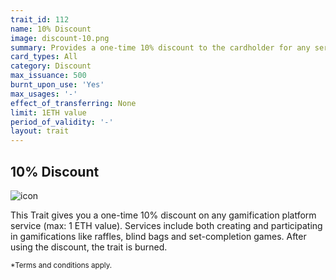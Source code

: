 ```yaml
---
trait_id: 112
name: 10% Discount
image: discount-10.png
summary: Provides a one-time 10% discount to the cardholder for any service on the Ether Cards events platform.
card_types: All
category: Discount
max_issuance: 500
burnt_upon_use: 'Yes'
max_usages: '-'
effect_of_transferring: None
limit: 1ETH value
period_of_validity: '-'
layout: trait
---
```


## 10% Discount

![icon](/assets/images/trait-icons/{{page.image}})

This Trait gives you a one-time 10% discount on any gamification platform service (max: 1 ETH value). Services include both creating and participating in gamifications like raffles, blind bags and set-completion games. After using the discount, the trait is burned. 

<small>*Terms and conditions apply.</small>
